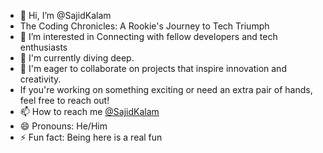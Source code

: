 - 👋 Hi, I’m @SajidKalam
- The Coding Chronicles: A Rookie's Journey to Tech Triumph
- 👀 I’m interested in Connecting with fellow developers and tech enthusiasts
- 🌱 I'm currently diving deep.
- 💞️ I'm eager to collaborate on projects that inspire innovation and creativity.
- If you're working on something exciting or need an extra pair of hands, feel free to reach out!
- 📫 How to reach me [@SajidKalam](https://github.com/SajidKalam)
- 😄 Pronouns: He/Him
- ⚡ Fun fact: Being here is a real fun

<!---
SajidKalam/SajidKalam is a ✨ special ✨ repository because its `README.md` (this file) appears on your GitHub profile.
You can click the Preview link to take a look at your changes.
--->
